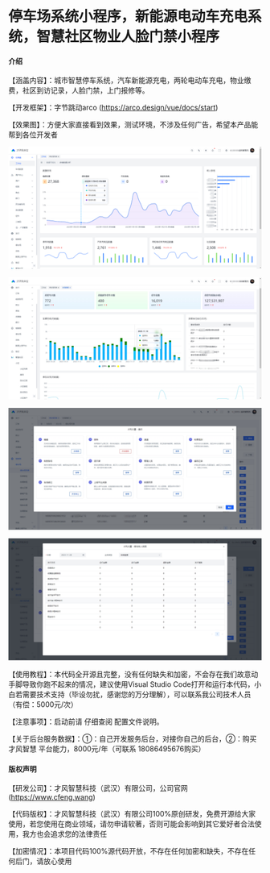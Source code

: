 # 停车场系统小程序，新能源电动车充电系统，智慧社区物业人脸门禁小程序

#### 介绍
【涵盖内容】：城市智慧停车系统，汽车新能源充电，两轮电动车充电，物业缴费，社区到访记录，人脸门禁，上门报修等。

【开发框架】：字节跳动arco (https://arco.design/vue/docs/start)

【效果图】：方便大家直接看到效果，测试环境，不涉及任何广告，希望本产品能帮到各位开发者

![输入图片说明](%E5%BE%AE%E4%BF%A1%E5%9B%BE%E7%89%87_20231128142155.png)

![输入图片说明](%E5%BE%AE%E4%BF%A1%E6%88%AA%E5%9B%BE_20231128142253.png)

![输入图片说明](%E5%BE%AE%E4%BF%A1%E6%88%AA%E5%9B%BE_20231128142505.png)

![输入图片说明](%E5%BE%AE%E4%BF%A1%E6%88%AA%E5%9B%BE_20231128142527.png)



【使用教程】：本代码全开源且完整，没有任何缺失和加密，不会存在我们故意动手脚导致你跑不起来的情况，建议使用Visual Studio Code打开和运行本代码，小白若需要技术支持（毕设勿扰，感谢您的万分理解），可以联系我公司技术人员（有偿：5000元/次）

【注意事项】：启动前请 仔细查阅 配置文件说明。

【关于后台服务数据】：①：自己开发服务后台，对接你自己的后台，②：购买 才风智慧 平台能力，8000元/年（可联系 18086495676购买）

#### 版权声明

 【研发公司】：才风智慧科技（武汉）有限公司，公司官网(https://www.cfeng.wang)

 【代码版权】：才风智慧科技（武汉）有限公司100%原创研发，免费开源给大家使用，若您使用在商业领域，请勿申请软著，否则可能会影响到其它爱好者合法使用，我方也会追求您的法律责任

 【加密情况】：本项目代码100%源代码开放，不存在任何加密和缺失，不存在任何后门，请放心使用

